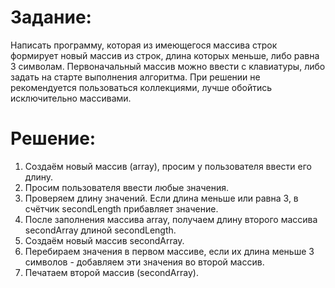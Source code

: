 # Задание: 
Написать программу, которая из имеющегося массива строк формирует новый массив из строк, длина которых меньше, либо равна 3 символам. Первоначальный массив можно ввести с клавиатуры, либо задать на старте выполнения алгоритма. При решении не рекомендуется пользоваться коллекциями, лучше обойтись исключительно массивами.
# Решение:
1. Создаём новый массив (array), просим у пользователя ввести его длину.
2. Просим пользователя ввести любые значения.
3. Проверяем длину значений. Если длина меньше или равна 3, в счётчик secondLength прибавляет значение.
4. После заполнения массива  array, получаем длину второго массива secondArray длиной secondLength.
5. Создаём новый массив secondArray. 
6. Перебираем значения в первом массиве, если их длина меньше 3 символов - добавляем эти значения во второй массив.
7. Печатаем второй массив (secondArray).
